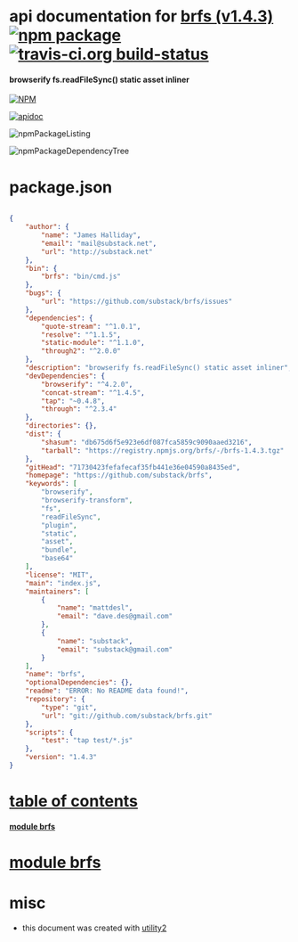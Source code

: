 # api documentation for  [brfs (v1.4.3)](https://github.com/substack/brfs)  [![npm package](https://img.shields.io/npm/v/npmdoc-brfs.svg?style=flat-square)](https://www.npmjs.org/package/npmdoc-brfs) [![travis-ci.org build-status](https://api.travis-ci.org/npmdoc/node-npmdoc-brfs.svg)](https://travis-ci.org/npmdoc/node-npmdoc-brfs)
#### browserify fs.readFileSync() static asset inliner

[![NPM](https://nodei.co/npm/brfs.png?downloads=true)](https://www.npmjs.com/package/brfs)

[![apidoc](https://npmdoc.github.io/node-npmdoc-brfs/build/screenCapture.buildNpmdoc.browser._2Fhome_2Ftravis_2Fbuild_2Fnpmdoc_2Fnode-npmdoc-brfs_2Ftmp_2Fbuild_2Fapidoc.html.png)](https://npmdoc.github.io/node-npmdoc-brfs/build/apidoc.html)

![npmPackageListing](https://npmdoc.github.io/node-npmdoc-brfs/build/screenCapture.npmPackageListing.svg)

![npmPackageDependencyTree](https://npmdoc.github.io/node-npmdoc-brfs/build/screenCapture.npmPackageDependencyTree.svg)



# package.json

```json

{
    "author": {
        "name": "James Halliday",
        "email": "mail@substack.net",
        "url": "http://substack.net"
    },
    "bin": {
        "brfs": "bin/cmd.js"
    },
    "bugs": {
        "url": "https://github.com/substack/brfs/issues"
    },
    "dependencies": {
        "quote-stream": "^1.0.1",
        "resolve": "^1.1.5",
        "static-module": "^1.1.0",
        "through2": "^2.0.0"
    },
    "description": "browserify fs.readFileSync() static asset inliner",
    "devDependencies": {
        "browserify": "^4.2.0",
        "concat-stream": "^1.4.5",
        "tap": "~0.4.8",
        "through": "^2.3.4"
    },
    "directories": {},
    "dist": {
        "shasum": "db675d6f5e923e6df087fca5859c9090aaed3216",
        "tarball": "https://registry.npmjs.org/brfs/-/brfs-1.4.3.tgz"
    },
    "gitHead": "71730423fefafecaf35fb441e36e04590a8435ed",
    "homepage": "https://github.com/substack/brfs",
    "keywords": [
        "browserify",
        "browserify-transform",
        "fs",
        "readFileSync",
        "plugin",
        "static",
        "asset",
        "bundle",
        "base64"
    ],
    "license": "MIT",
    "main": "index.js",
    "maintainers": [
        {
            "name": "mattdesl",
            "email": "dave.des@gmail.com"
        },
        {
            "name": "substack",
            "email": "substack@gmail.com"
        }
    ],
    "name": "brfs",
    "optionalDependencies": {},
    "readme": "ERROR: No README data found!",
    "repository": {
        "type": "git",
        "url": "git://github.com/substack/brfs.git"
    },
    "scripts": {
        "test": "tap test/*.js"
    },
    "version": "1.4.3"
}
```



# <a name="apidoc.tableOfContents"></a>[table of contents](#apidoc.tableOfContents)

#### [module brfs](#apidoc.module.brfs)



# <a name="apidoc.module.brfs"></a>[module brfs](#apidoc.module.brfs)



# misc
- this document was created with [utility2](https://github.com/kaizhu256/node-utility2)
